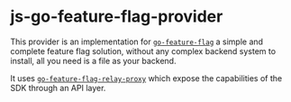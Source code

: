 # js-go-feature-flag-provider

This provider is an implementation for [`go-feature-flag`](https://github.com/thomaspoignant/go-feature-flag) a simple and complete
feature flag solution, without any complex backend system to install, all you need is a file as your backend.

It uses [`go-feature-flag-relay-proxy`](https://github.com/thomaspoignant/go-feature-flag-relay-proxy) which expose the capabilities of the SDK through an API layer.
